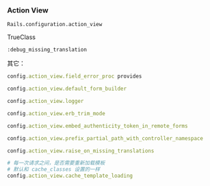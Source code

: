 ### Action View

`Rails.configuration.action_view`

TrueClass

```
:debug_missing_translation
```

其它：

```ruby
config.action_view.field_error_proc provides

config.action_view.default_form_builder

config.action_view.logger

config.action_view.erb_trim_mode

config.action_view.embed_authenticity_token_in_remote_forms

config.action_view.prefix_partial_path_with_controller_namespace

config.action_view.raise_on_missing_translations

# 每一次请求之间，是否需要重新加载模板
# 默认和 cache_classes 设置的一样
config.action_view.cache_template_loading
```
